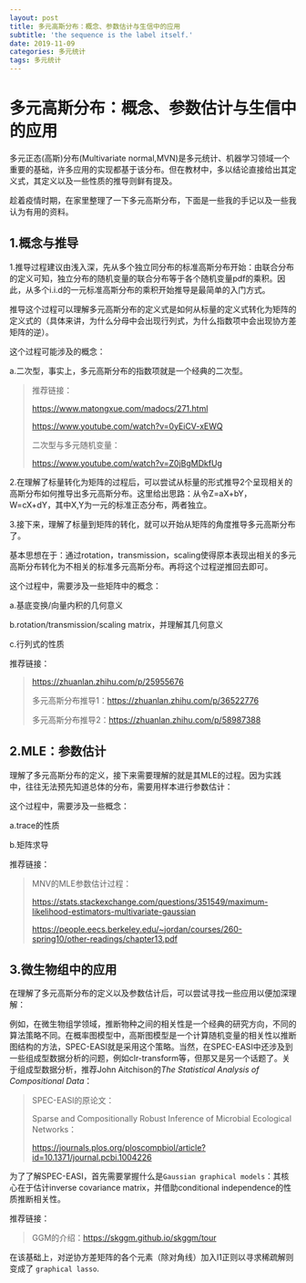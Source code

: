 ```yaml
---
layout: post
title: 多元高斯分布：概念、参数估计与生信中的应用
subtitle: 'the sequence is the label itself.'
date: 2019-11-09
categories: 多元统计
tags: 多元统计
---
```


# 多元高斯分布：概念、参数估计与生信中的应用

多元正态(高斯)分布(Multivariate normal,MVN)是多元统计、机器学习领域一个重要的基础，许多应用的实现都基于该分布。但在教材中，多以结论直接给出其定义式，其定义以及一些性质的推导则鲜有提及。

趁着疫情时期，在家里整理了一下多元高斯分布，下面是一些我的手记以及一些我认为有用的资料。

## 1.概念与推导

1.推导过程建议由浅入深，先从多个独立同分布的标准高斯分布开始：由联合分布的定义可知，独立分布的随机变量的联合分布等于各个随机变量pdf的乘积。因此，从多个i.i.d的一元标准高斯分布的乘积开始推导是最简单的入门方式。

推导这个过程可以理解多元高斯分布的定义式是如何从标量的定义式转化为矩阵的定义式的（具体来讲，为什么分母中会出现行列式，为什么指数项中会出现协方差矩阵的逆）。

这个过程可能涉及的概念：

a.二次型，事实上，多元高斯分布的指数项就是一个经典的二次型。

>  推荐链接：
>
> https://www.matongxue.com/madocs/271.html
>
> https://www.youtube.com/watch?v=0yEiCV-xEWQ
>
> 二次型与多元随机变量：
>
> https://www.youtube.com/watch?v=Z0jBgMDkfUg



2.在理解了标量转化为矩阵的过程后，可以尝试从标量的形式推导2个呈现相关的高斯分布如何推导出多元高斯分布。这里给出思路：从令Z=aX+bY，W=cX+dY，其中X,Y为一元的标准正态分布，两者独立。



3.接下来，理解了标量到矩阵的转化，就可以开始从矩阵的角度推导多元高斯分布了。

基本思想在于：通过rotation，transmission，scaling使得原本表现出相关的多元高斯分布转化为不相关的标准多元高斯分布。再将这个过程逆推回去即可。

这个过程中，需要涉及一些矩阵中的概念：

a.基底变换/向量内积的几何意义

b.rotation/transmission/scaling matrix，并理解其几何意义

c.行列式的性质

推荐链接：

> https://zhuanlan.zhihu.com/p/25955676
>
> 多元高斯分布推导1：https://zhuanlan.zhihu.com/p/36522776
>
> 多元高斯分布推导2：https://zhuanlan.zhihu.com/p/58987388



## 2.MLE：参数估计

理解了多元高斯分布的定义，接下来需要理解的就是其MLE的过程。因为实践中，往往无法预先知道总体的分布，需要用样本进行参数估计：

这个过程中，需要涉及一些概念：

a.trace的性质

b.矩阵求导

推荐链接：

> MNV的MLE参数估计过程：
>
> https://stats.stackexchange.com/questions/351549/maximum-likelihood-estimators-multivariate-gaussian
>
> https://people.eecs.berkeley.edu/~jordan/courses/260-spring10/other-readings/chapter13.pdf

## 3.微生物组中的应用

在理解了多元高斯分布的定义以及参数估计后，可以尝试寻找一些应用以便加深理解：

例如，在微生物组学领域，推断物种之间的相关性是一个经典的研究方向，不同的算法策略不同。在概率图模型中，高斯图模型是一个计算随机变量的相关性以推断图结构的方法，SPEC-EASI就是采用这个策略。当然，在SPEC-EASI中还涉及到一些组成型数据分析的问题，例如clr-transform等，但那又是另一个话题了。关于组成型数据分析，推荐John Aitchison的*The Statistical Analysis of Compositional Data*：

> SPEC-EASI的原论文：
>
> Sparse and Compositionally Robust Inference of Microbial Ecological Networks：
>
> https://journals.plos.org/ploscompbiol/article?id=10.1371/journal.pcbi.1004226

为了了解SPEC-EASI，首先需要掌握什么是`Gaussian graphical models`：其核心在于估计inverse covariance matrix，并借助conditional independence的性质推断相关性。

推荐链接：

> GGM的介绍：https://skggm.github.io/skggm/tour

在该基础上，对逆协方差矩阵的各个元素（除对角线）加入l1正则以寻求稀疏解则变成了 `graphical lasso`.



















